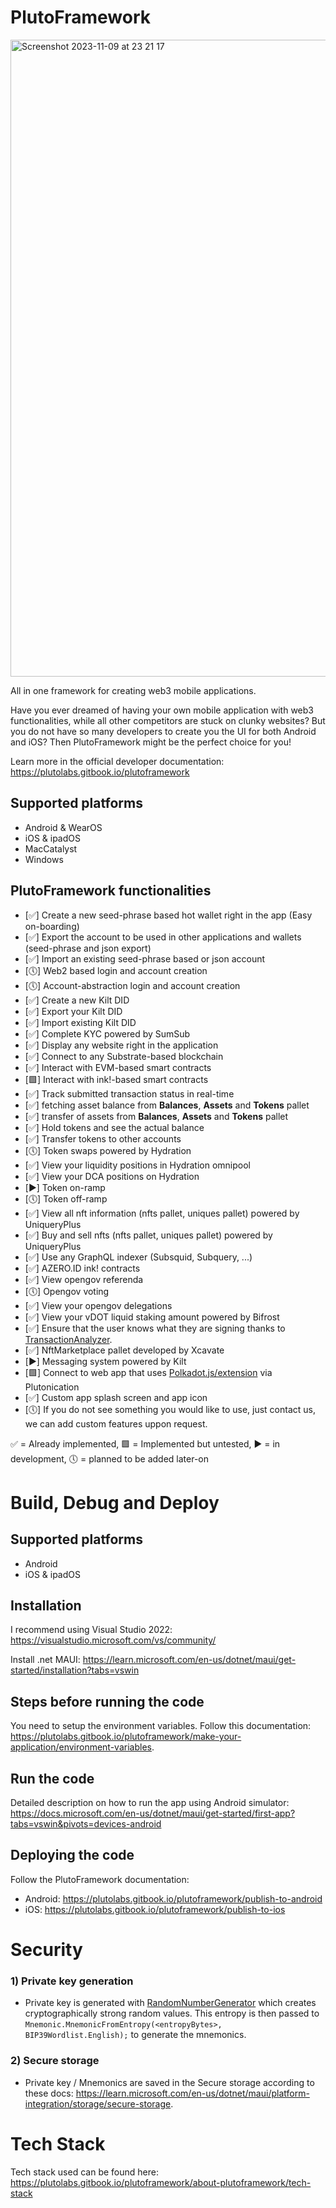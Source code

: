 # PlutoFramework

<img width="1019" alt="Screenshot 2023-11-09 at 23 21 17" src="https://github.com/RostislavLitovkin/PlutoFramework/assets/77352013/e1928376-6c63-46b2-9c35-4e00ec6a9070">

All in one framework for creating web3 mobile applications.

Have you ever dreamed of having your own mobile application with web3 functionalities, while all other competitors are stuck on clunky websites? But you do not have so many developers to create you the UI for both Android and iOS? Then PlutoFramework might be the perfect choice for you!

Learn more in the official developer documentation: https://plutolabs.gitbook.io/plutoframework

## Supported platforms

- Android & WearOS
- iOS & ipadOS
- MacCatalyst
- Windows

## PlutoFramework functionalities

- [✅] Create a new seed-phrase based hot wallet right in the app (Easy on-boarding)
- [✅] Export the account to be used in other applications and wallets (seed-phrase and json export)
- [✅] Import an existing seed-phrase based or json account
- [🕔] Web2 based login and account creation
- [🕔] Account-abstraction login and account creation
- [✅] Create a new Kilt DID
- [✅] Export your Kilt DID
- [✅] Import existing Kilt DID
- [✅] Complete KYC powered by SumSub
- [✅] Display any website right in the application
- [✅] Connect to any Substrate-based blockchain
- [✅] Interact with EVM-based smart contracts
- [🟩] Interact with ink!-based smart contracts
- [✅] Track submitted transaction status in real-time
- [✅] fetching asset balance from **Balances**, **Assets** and **Tokens** pallet
- [✅] transfer of assets from **Balances**, **Assets** and **Tokens** pallet
- [✅] Hold tokens and see the actual balance
- [✅] Transfer tokens to other accounts
- [🕔] Token swaps powered by Hydration
- [✅] View your liquidity positions in Hydration omnipool
- [✅] View your DCA positions on Hydration
- [▶️] Token on-ramp
- [🕔] Token off-ramp
- [✅] View all nft information (nfts pallet, uniques pallet) powered by UniqueryPlus
- [✅] Buy and sell nfts (nfts pallet, uniques pallet) powered by UniqueryPlus
- [✅] Use any GraphQL indexer (Subsquid, Subquery, ...)
- [✅] AZERO.ID ink! contracts
- [✅] View opengov referenda
- [🕔] Opengov voting
- [✅] View your opengov delegations
- [✅] View your vDOT liquid staking amount powered by Bifrost
- [✅] Ensure that the user knows what they are signing thanks to [TransactionAnalyzer](https://plutolabs.gitbook.io/plutoframework/make-your-application/transaction-analyzer).
- [✅] NftMarketplace pallet developed by Xcavate
- [▶️] Messaging system powered by Kilt
- [🟩] Connect to web app that uses [Polkadot.js/extension](https://github.com/polkadot-js/extension) via Plutonication
- [✅] Custom app splash screen and app icon
- [🕔] If you do not see something you would like to use, just contact us, we can add custom features uppon request.

✅ = Already implemented, 🟩 = Implemented but untested, ▶️ = in development, 🕔 = planned to be added later-on

# Build, Debug and Deploy

## Supported platforms
- Android
- iOS & ipadOS

## Installation

I recommend using Visual Studio 2022: https://visualstudio.microsoft.com/vs/community/

Install .net MAUI: https://learn.microsoft.com/en-us/dotnet/maui/get-started/installation?tabs=vswin

## Steps before running the code

You need to setup the environment variables. Follow this documentation: https://plutolabs.gitbook.io/plutoframework/make-your-application/environment-variables.

## Run the code

Detailed description on how to run the app using Android simulator: https://docs.microsoft.com/en-us/dotnet/maui/get-started/first-app?tabs=vswin&pivots=devices-android

## Deploying the code

Follow the PlutoFramework documentation:

- Android: https://plutolabs.gitbook.io/plutoframework/publish-to-android
- iOS: https://plutolabs.gitbook.io/plutoframework/publish-to-ios

# Security

### 1) Private key generation

- Private key is generated with [RandomNumberGenerator](https://learn.microsoft.com/en-us/dotnet/api/system.security.cryptography.randomnumbergenerator?view=net-7.0) which creates cryptographically strong random values. This entropy is then passed to `Mnemonic.MnemonicFromEntropy(<entropyBytes>, BIP39Wordlist.English);` to generate the mnemonics.

### 2) Secure storage

- Private key / Mnemonics are saved in the Secure storage according to these docs: https://learn.microsoft.com/en-us/dotnet/maui/platform-integration/storage/secure-storage.


# Tech Stack

Tech stack used can be found here: https://plutolabs.gitbook.io/plutoframework/about-plutoframework/tech-stack
